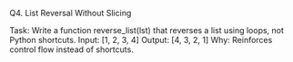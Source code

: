 Q4. List Reversal Without Slicing

Task: Write a function reverse_list(lst) that reverses a list using loops, not Python shortcuts.
Input: [1, 2, 3, 4]
Output: [4, 3, 2, 1]
Why: Reinforces control flow instead of shortcuts.